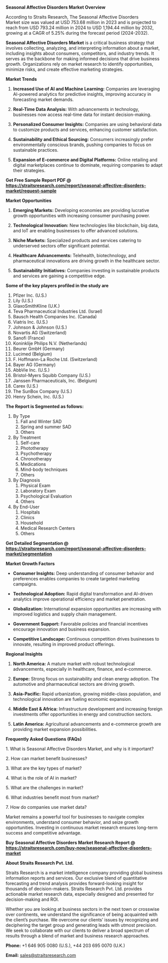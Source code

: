 <p><strong>Seasonal Affective Disorders Market Overview</strong></p>
<p>According to Straits Research, The Seasonal Affective Disorders Market size was valued at USD 753.68 million in 2023 and is projected to reach from USD 793.24 million in 2024 to USD 1,194.44 million by 2032, growing at a CAGR of 5.25% during the forecast period (2024-2032).</p>
<p><strong>Seasonal Affective Disorders Market</strong> is a critical business strategy that involves collecting, analyzing, and interpreting information about a market, including insights about consumers, competitors, and industry trends. It serves as the backbone for making informed decisions that drive business growth. Organizations rely on market research to identify opportunities, minimize risks, and create effective marketing strategies.</p>
<p><strong>Market Trends</strong></p>
<ol>
<li>
<p><strong>Increased Use of AI and Machine Learning:</strong> Companies are leveraging AI-powered analytics for predictive insights, improving accuracy in forecasting market demands.</p>
</li>
<li>
<p><strong>Real-Time Data Analysis:</strong> With advancements in technology, businesses now access real-time data for instant decision-making.</p>
</li>
<li>
<p><strong>Personalized Consumer Insights:</strong> Companies are using behavioral data to customize products and services, enhancing customer satisfaction.</p>
</li>
<li>
<p><strong>Sustainability and Ethical Sourcing:</strong> Consumers increasingly prefer environmentally conscious brands, pushing companies to focus on sustainable practices.</p>
</li>
<li>
<p><strong>Expansion of E-commerce and Digital Platforms:</strong> Online retailing and digital marketplaces continue to dominate, requiring companies to adapt their strategies.</p>
</li>
</ol>
<p><strong>Get Free Sample Report PDF @ <a href=https://straitsresearch.com/report/seasonal-affective-disorders-market/request-sample>https://straitsresearch.com/report/seasonal-affective-disorders-market/request-sample</a></strong></p>
<p><strong>Market Opportunities</strong></p>
<ol>
<li>
<p><strong>Emerging Markets:</strong> Developing economies are providing lucrative growth opportunities with increasing consumer purchasing power.</p>
</li>
<li>
<p><strong>Technological Innovation:</strong> New technologies like blockchain, big data, and IoT are enabling businesses to offer advanced solutions.</p>
</li>
<li>
<p><strong>Niche Markets:</strong> Specialized products and services catering to underserved sectors offer significant potential.</p>
</li>
<li>
<p><strong>Healthcare Advancements:</strong> Telehealth, biotechnology, and pharmaceutical innovations are driving growth in the healthcare sector.</p>
</li>
<li>
<p><strong>Sustainability Initiatives:</strong> Companies investing in sustainable products and services are gaining a competitive edge.</p>
</li>
</ol>
<div>
<div><strong>Some of the key players profiled in the study are</strong></div>
</div>
<p><ol>
<li>Pfizer Inc. (U.S.)</li>
<li>Lily (U.S.)</li>
<li>GlaxoSmithKline (U.K.)</li>
<li>Teva Pharmaceutical Industries Ltd. (Israel)</li>
<li>Bausch Health Companies Inc. (Canada)</li>
<li>Viatris Inc. (U.S.)</li>
<li>Johnson &amp; Johnson (U.S.)</li>
<li>Novartis AG (Switzerland)</li>
<li>Sanofi (France)</li>
<li>Koninklije Philips N.V. (Netherlands)</li>
<li>Beurer GmbH (Germany)</li>
<li>Lucimed (Belgium)</li>
<li>F. Hoffmann-La Roche Ltd. (Switzerland)</li>
<li>Bayer AG (Germany)</li>
<li>AbbVie Inc. (U.S.)</li>
<li>Bristol-Myers Squibb Company (U.S.)</li>
<li>Janssen Pharmaceuticals, Inc. (Belgium)</li>
<li>Carex (U.S.)</li>
<li>The SunBox Company (U.S.)</li>
<li>Henry Schein, Inc. (U.S.)</li>
</ol></p>
<p><strong>The Report is Segmented as follows:</strong></p>
<p><ol>
<li>By Type
<ol>
<li>Fall and Winter SAD</li>
<li>Spring and summer SAD</li>
<li>Others</li>
</ol>
</li>
<li>By Treatment
<ol>
<li>Self-care</li>
<li>Phototherapy</li>
<li>Psychotherapy</li>
<li>Chronotherapy</li>
<li>Medications</li>
<li>Mind-body techniques</li>
<li>Others</li>
</ol>
</li>
<li>By Diagnosis
<ol>
<li>Physical Exam</li>
<li>Laboratory Exam</li>
<li>Psychological Evaluation</li>
<li>Others</li>
</ol>
</li>
<li>By End-User
<ol>
<li>Hospitals</li>
<li>Clinics</li>
<li>Household</li>
<li>Medical Research Centers</li>
<li>Others</li>
</ol>
</li>
</ol></p>
<p><strong>Get Detailed Segmentation @ <a href=https://straitsresearch.com/report/seasonal-affective-disorders-market/segmentation>https://straitsresearch.com/report/seasonal-affective-disorders-market/segmentation</a></strong></p>
<p><strong>Market Growth Factors</strong></p>
<ul>
<li>
<p><strong>Consumer Insights:</strong> Deep understanding of consumer behavior and preferences enables companies to create targeted marketing campaigns.</p>
</li>
<li>
<p><strong>Technological Adoption:</strong> Rapid digital transformation and AI-driven analytics improve operational efficiency and market penetration.</p>
</li>
<li>
<p><strong>Globalization:</strong> International expansion opportunities are increasing with improved logistics and supply chain management.</p>
</li>
<li>
<p><strong>Government Support:</strong> Favorable policies and financial incentives encourage innovation and business expansion.</p>
</li>
<li>
<p><strong>Competitive Landscape:</strong> Continuous competition drives businesses to innovate, resulting in improved product offerings.</p>
</li>
</ul>
<p><strong>Regional Insights</strong></p>
<ol>
<li>
<p><strong>North America:</strong> A mature market with robust technological advancements, especially in healthcare, finance, and e-commerce.</p>
</li>
<li>
<p><strong>Europe:</strong> Strong focus on sustainability and clean energy adoption. The automotive and pharmaceutical sectors are driving growth.</p>
</li>
<li>
<p><strong>Asia-Pacific:</strong> Rapid urbanization, growing middle-class population, and technological innovation are fueling economic expansion.</p>
</li>
<li>
<p><strong>Middle East &amp; Africa:</strong> Infrastructure development and increasing foreign investments offer opportunities in energy and construction sectors.</p>
</li>
<li>
<p><strong>Latin America:</strong> Agricultural advancements and e-commerce growth are providing market expansion possibilities.</p>
</li>
</ol>
<p><strong>Frequently Asked Questions (FAQs)</strong></p>
<p>1. What is Seasonal Affective Disorders Market, and why is it important?</p>
<p>2. How can market benefit businesses?</p>
<p>3. What are the key types of market?</p>
<p>4. What is the role of AI in market?</p>
<p>5. What are the challenges in market?</p>
<p>6. What industries benefit most from market?</p>
<p>7. How do companies use market data?</p>
<p>Market remains a powerful tool for businesses to navigate complex environments, understand consumer behavior, and seize growth opportunities. Investing in continuous market research ensures long-term success and competitive advantage.</p>
<p><strong>Buy Seasonal Affective Disorders Market Research Report @ <a href=https://straitsresearch.com/buy-now/seasonal-affective-disorders-market>https://straitsresearch.com/buy-now/seasonal-affective-disorders-market</a></strong></p>
<p><strong>About Straits Research Pvt. Ltd.</strong></p>
<p>Straits Research is a market intelligence company providing global business information reports and services. Our exclusive blend of quantitative forecasting and trend analysis provides forward-looking insight for thousands of decision-makers. Straits Research Pvt. Ltd. provides actionable market research data, especially designed and presented for decision-making and ROI.</p>
<p>Whether you are looking at business sectors in the next town or crosswise over continents, we understand the significance of being acquainted with the client&rsquo;s purchase. We overcome our clients&rsquo; issues by recognizing and deciphering the target group and generating leads with utmost precision. We seek to collaborate with our clients to deliver a broad spectrum of results through a blend of market and business research approaches.</p>
<p><strong>Phone:</strong> +1 646 905 0080 (U.S.), +44 203 695 0070 (U.K.)</p>
<p><strong>Email:</strong> <u><a href=mailto:sales@straitsresearch.com>sales@straitsresearch.com</a></u></p>
